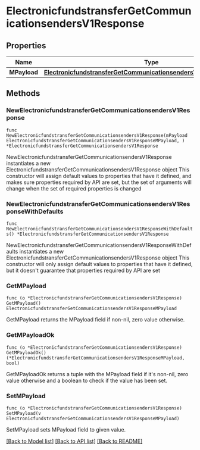 # ElectronicfundstransferGetCommunicationsendersV1Response

## Properties

Name | Type | Description | Notes
------------ | ------------- | ------------- | -------------
**MPayload** | [**ElectronicfundstransferGetCommunicationsendersV1ResponseMPayload**](ElectronicfundstransferGetCommunicationsendersV1ResponseMPayload.md) |  | 

## Methods

### NewElectronicfundstransferGetCommunicationsendersV1Response

`func NewElectronicfundstransferGetCommunicationsendersV1Response(mPayload ElectronicfundstransferGetCommunicationsendersV1ResponseMPayload, ) *ElectronicfundstransferGetCommunicationsendersV1Response`

NewElectronicfundstransferGetCommunicationsendersV1Response instantiates a new ElectronicfundstransferGetCommunicationsendersV1Response object
This constructor will assign default values to properties that have it defined,
and makes sure properties required by API are set, but the set of arguments
will change when the set of required properties is changed

### NewElectronicfundstransferGetCommunicationsendersV1ResponseWithDefaults

`func NewElectronicfundstransferGetCommunicationsendersV1ResponseWithDefaults() *ElectronicfundstransferGetCommunicationsendersV1Response`

NewElectronicfundstransferGetCommunicationsendersV1ResponseWithDefaults instantiates a new ElectronicfundstransferGetCommunicationsendersV1Response object
This constructor will only assign default values to properties that have it defined,
but it doesn't guarantee that properties required by API are set

### GetMPayload

`func (o *ElectronicfundstransferGetCommunicationsendersV1Response) GetMPayload() ElectronicfundstransferGetCommunicationsendersV1ResponseMPayload`

GetMPayload returns the MPayload field if non-nil, zero value otherwise.

### GetMPayloadOk

`func (o *ElectronicfundstransferGetCommunicationsendersV1Response) GetMPayloadOk() (*ElectronicfundstransferGetCommunicationsendersV1ResponseMPayload, bool)`

GetMPayloadOk returns a tuple with the MPayload field if it's non-nil, zero value otherwise
and a boolean to check if the value has been set.

### SetMPayload

`func (o *ElectronicfundstransferGetCommunicationsendersV1Response) SetMPayload(v ElectronicfundstransferGetCommunicationsendersV1ResponseMPayload)`

SetMPayload sets MPayload field to given value.



[[Back to Model list]](../README.md#documentation-for-models) [[Back to API list]](../README.md#documentation-for-api-endpoints) [[Back to README]](../README.md)


